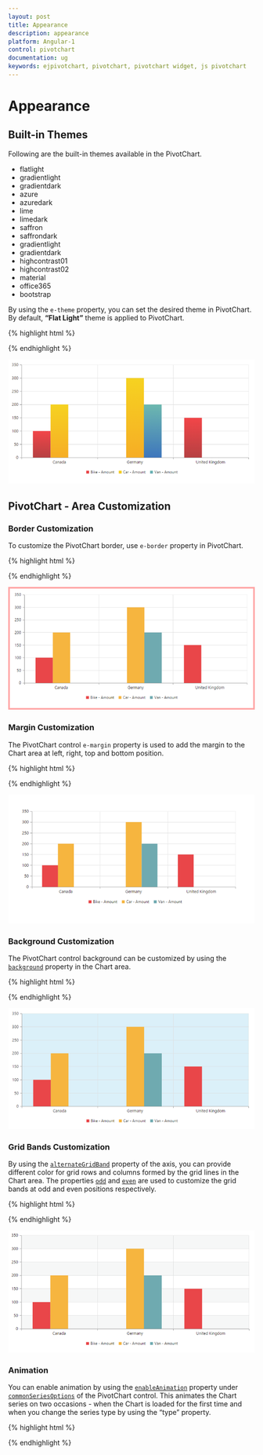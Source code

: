 ```yaml
---
layout: post
title: Appearance
description: appearance
platform: Angular-1
control: pivotchart
documentation: ug
keywords: ejpivotchart, pivotchart, pivotchart widget, js pivotchart 
---
```


# Appearance

## Built-in Themes

Following are the built-in themes available in the PivotChart.

* flatlight
* gradientlight
* gradientdark
* azure
* azuredark
* lime
* limedark
* saffron
* saffrondark
* gradientlight
* gradientdark
* highcontrast01
* highcontrast02
* material
* office365
* bootstrap


By using the `e-theme` property, you can set the desired theme in PivotChart. By default, **“Flat Light”** theme is applied to PivotChart.

{% highlight html %}

<div ng-controller="PivotChartCtrl">
    <div id="PivotChart1" ej-pivotchart e-theme="gradientlight"/>
</div>

{% endhighlight %}

![](Appearance_images/BuiltInThemes.png)

## PivotChart - Area Customization

### Border Customization
To customize the PivotChart border, use `e-border` property in PivotChart.

{% highlight html %}

<body>
    <div ng-controller="PivotChartCtrl">
        <div id="PivotChart1" ej-pivotchart e-border="border"/>
    </div>
    <script>
        angular.module('PivotChartApp', ['ejangular']).controller('PivotChartCtrl', function ($scope) {
            ///..
            //Customize the Chart border and opacity
            $scope.border = {
                color: "#FF0000",
                width: 5,
                opacity: 0.35
            };
        });
    </script>
</body>

{% endhighlight %}

![](Appearance_images/BorderCustomization.png)

### Margin Customization
The PivotChart control `e-margin` property is used to add the margin to the Chart area at left, right, top and bottom position.

{% highlight html %}

<body>
    <div ng-controller="PivotChartCtrl">
        <div id="PivotChart1" ej-pivotchart e-margin="margin"/>
    </div>
    <script>
        angular.module('PivotChartApp', ['ejangular']).controller('PivotChartCtrl', function ($scope) {
            ///..
            $scope.margin = {
                left: 40,
                right: 40,
                top: 40,
                bottom: 40
            };
        });
    </script>
</body>

{% endhighlight %}

![](Appearance_images/MarginCustomization.png)

### Background Customization
The PivotChart control background can be customized by using the [`background`](/api/js/ejchart#members:chartarea-background) property in the Chart area.

{% highlight html %}

<body>
    <div ng-controller="PivotChartCtrl">
        <div id="PivotChart1" ej-pivotchart e-chartArea="chartArea"/>
    </div>
    <script>
        angular.module('PivotChartApp', ['ejangular']).controller('PivotChartCtrl', function ($scope) {
            ///..
            $scope.chartArea = {
                //Setting background for Chart area
                background: "skyblue"
            };
        });
    </script>
</body>

{% endhighlight %}

![](Appearance_images/BackgroundCustomization.png)

### Grid Bands Customization
By using the [`alternateGridBand`](/api/js/ejchart#members:primaryxaxis-alternategridband) property of the axis, you can provide different color for grid rows and columns formed by the grid lines in the Chart area. The properties [`odd`](/api/js/ejchart#members:primaryyaxis-alternategridband-odd) and [`even`](/api/js/ejchart#members:primaryyaxis-alternategridband-even) are used to customize the grid bands at odd and even positions respectively.

{% highlight html %}

<body>
    <div ng-controller="PivotChartCtrl">
        <div id="PivotChart1" ej-pivotchart e-primaryYAxis="primaryYAxis"/>
    </div>
    <script>
        angular.module('PivotChartApp', ['ejangular']).controller('PivotChartCtrl', function ($scope) {
            ///..
            $scope.primaryYAxis = {
                //....
                //Customizing horizontal grid bands at even position
                alternateGridBand:
                {
                    even:
                    {
                        fill: "#A7A9AB",
                        opacity: 0.1,
                    }
                },
                //....
            };
        });
    </script>
</body>

{% endhighlight %}

![](Appearance_images/GridBandsCustomization.png)

### Animation
You can enable animation by using the [`enableAnimation`](/api/js/ejchart#members:commonseriesoptions-enableanimation) property under [`commonSeriesOptions`](/api/js/ejchart#members:commonseriesoptions) of the PivotChart control. This animates the Chart series on two occasions - when the Chart is loaded for the first time and when you change the series type by using the “type” property.

{% highlight html %}

<body>
    <div ng-controller="PivotChartCtrl">
        <div id="PivotChart1" ej-pivotchart e-commonSeriesOptions="commonSeriesOptions"/>
    </div>
    <script>
        angular.module('PivotChartApp', ['ejangular']).controller('PivotChartCtrl', function ($scope) {
            ///..
            $scope.commonSeriesOptions = {
                //Enabling animation in series
                enableAnimation: true,
                //....
            };
        });
    </script>
</body>

{% endhighlight %}

